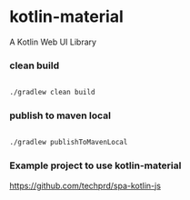 # kotlin-material
A Kotlin Web UI Library

### clean build

```bash

./gradlew clean build

```

### publish to maven local

```bash

./gradlew publishToMavenLocal

```


### Example project to use kotlin-material

https://github.com/techprd/spa-kotlin-js
